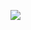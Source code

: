 <p float="left"> 
   <img src="https://github.com/XuanHuang0/in_the_wild_shadow/wild_shadow.png"/> 
</p>
